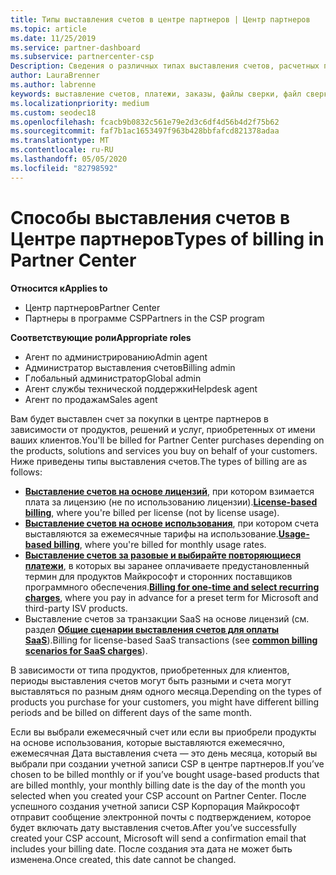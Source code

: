 ```yaml
---
title: Типы выставления счетов в центре партнеров | Центр партнеров
ms.topic: article
ms.date: 11/25/2019
ms.service: partner-dashboard
ms.subservice: partnercenter-csp
Description: Сведения о различных типах выставления счетов, расчетных периодах и датах выставления счетов, которые могут отображаться в центре партнеров.
author: LauraBrenner
ms.author: labrenne
keywords: выставление счетов, платежи, заказы, файлы сверки, файл сверки
ms.localizationpriority: medium
ms.custom: seodec18
ms.openlocfilehash: fcacb9b0832c561e79e2d3c6df4d56b4d2f75b62
ms.sourcegitcommit: faf7b1ac1653497f963b428bbfafcd821378adaa
ms.translationtype: MT
ms.contentlocale: ru-RU
ms.lasthandoff: 05/05/2020
ms.locfileid: "82798592"
---
```

# <a name="types-of-billing-in-partner-center"></a><span data-ttu-id="628e4-104">Способы выставления счетов в Центре партнеров</span><span class="sxs-lookup"><span data-stu-id="628e4-104">Types of billing in Partner Center</span></span>

<span data-ttu-id="628e4-105">**Относится к**</span><span class="sxs-lookup"><span data-stu-id="628e4-105">**Applies to**</span></span>

- <span data-ttu-id="628e4-106">Центр партнеров</span><span class="sxs-lookup"><span data-stu-id="628e4-106">Partner Center</span></span>
- <span data-ttu-id="628e4-107">Партнеры в программе CSP</span><span class="sxs-lookup"><span data-stu-id="628e4-107">Partners in the CSP program</span></span>

<span data-ttu-id="628e4-108">**Соответствующие роли**</span><span class="sxs-lookup"><span data-stu-id="628e4-108">**Appropriate roles**</span></span>

- <span data-ttu-id="628e4-109">Агент по администрированию</span><span class="sxs-lookup"><span data-stu-id="628e4-109">Admin agent</span></span>
- <span data-ttu-id="628e4-110">Администратор выставления счетов</span><span class="sxs-lookup"><span data-stu-id="628e4-110">Billing admin</span></span>
- <span data-ttu-id="628e4-111">Глобальный администратор</span><span class="sxs-lookup"><span data-stu-id="628e4-111">Global admin</span></span>
- <span data-ttu-id="628e4-112">Агент службы технической поддержки</span><span class="sxs-lookup"><span data-stu-id="628e4-112">Helpdesk agent</span></span>
- <span data-ttu-id="628e4-113">Агент по продажам</span><span class="sxs-lookup"><span data-stu-id="628e4-113">Sales agent</span></span>

<span data-ttu-id="628e4-114">Вам будет выставлен счет за покупки в центре партнеров в зависимости от продуктов, решений и услуг, приобретенных от имени ваших клиентов.</span><span class="sxs-lookup"><span data-stu-id="628e4-114">You'll be billed for Partner Center purchases depending on the products, solutions and services you buy on behalf of your customers.</span></span> <span data-ttu-id="628e4-115">Ниже приведены типы выставления счетов.</span><span class="sxs-lookup"><span data-stu-id="628e4-115">The types of billing are as follows:</span></span>

- <span data-ttu-id="628e4-116">[**Выставление счетов на основе лицензий**](license-based-billing.md), при котором взимается плата за лицензию (не по использованию лицензии).</span><span class="sxs-lookup"><span data-stu-id="628e4-116">[**License-based billing**](license-based-billing.md), where you're billed per license (not by license usage).</span></span>
- <span data-ttu-id="628e4-117">[**Выставление счетов на основе использования**](usage-based-billing.md), при котором счета выставляются за ежемесячные тарифы на использование.</span><span class="sxs-lookup"><span data-stu-id="628e4-117">[**Usage-based billing**](usage-based-billing.md), where you're billed for monthly usage rates.</span></span>
- <span data-ttu-id="628e4-118">[**Выставление счетов за разовые и выбирайте повторяющиеся платежи**](one-time-and-recurring-billing.md), в которых вы заранее оплачиваете предустановленный термин для продуктов Майкрософт и сторонних поставщиков программного обеспечения.</span><span class="sxs-lookup"><span data-stu-id="628e4-118">[**Billing for one-time and select recurring charges**](one-time-and-recurring-billing.md), where you pay in advance for a preset term for Microsoft and third-party ISV products.</span></span>
- <span data-ttu-id="628e4-119">Выставление счетов за транзакции SaaS на основе лицензий (см. раздел [**Общие сценарии выставления счетов для оплаты SaaS**](common-billing-scenarios-saas.md)).</span><span class="sxs-lookup"><span data-stu-id="628e4-119">Billing for license-based SaaS transactions (see [**common billing scenarios for SaaS charges**](common-billing-scenarios-saas.md)).</span></span>

<span data-ttu-id="628e4-120">В зависимости от типа продуктов, приобретенных для клиентов, периоды выставления счетов могут быть разными и счета могут выставляться по разным дням одного месяца.</span><span class="sxs-lookup"><span data-stu-id="628e4-120">Depending on the types of products you purchase for your customers, you might have different billing periods and be billed on different days of the same month.</span></span>

<span data-ttu-id="628e4-121">Если вы выбрали ежемесячный счет или если вы приобрели продукты на основе использования, которые выставляются ежемесячно, ежемесячная Дата выставления счета — это день месяца, который вы выбрали при создании учетной записи CSP в центре партнеров.</span><span class="sxs-lookup"><span data-stu-id="628e4-121">If you’ve chosen to be billed monthly or if you’ve bought usage-based products that are billed monthly, your monthly billing date is the day of the month you selected when you created your CSP account on Partner Center.</span></span> <span data-ttu-id="628e4-122">После успешного создания учетной записи CSP Корпорация Майкрософт отправит сообщение электронной почты с подтверждением, которое будет включать дату выставления счетов.</span><span class="sxs-lookup"><span data-stu-id="628e4-122">After you’ve successfully created your CSP account, Microsoft will send a confirmation email that includes your billing date.</span></span> <span data-ttu-id="628e4-123">После создания эта дата не может быть изменена.</span><span class="sxs-lookup"><span data-stu-id="628e4-123">Once created, this date cannot be changed.</span></span>
